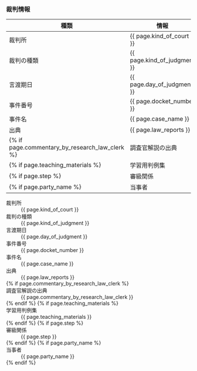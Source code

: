 ### 裁判情報


| 種類 | 情報 |
| --- | --- |
| 裁判所 | {{ page.kind_of_court }} |
| 裁判の種類 |  {{ page.kind_of_judgment }}  |
| 言渡期日 |  {{ page.day_of_judgment }}  |
| 事件番号 |  {{ page.docket_number }}  |
| 事件名 |  {{ page.case_name }}  |
| 出典 |  {{ page.law_reports }}  |
{% if page.commentary_by_research_law_clerk %}| 調査官解説の出典 |  {{ page.commentary_by_research_law_clerk }}  |{% endif %}
{% if page.teaching_materials %}| 学習用判例集 |  {{ page.teaching_materials }}  |{% endif %}
{% if page.step %}| 審級関係 |  {{ page.step }}  |{% endif %}
{% if page.party_name %}| 当事者 |  {{ page.party_name }}  |{% endif %}


<dl>
	<dt>裁判所</dt><dd>{{ page.kind_of_court }} </dd>
	<dt>裁判の種類</dt><dd>{{ page.kind_of_judgment }}  </dd>
	<dt>言渡期日</dt><dd>{{ page.day_of_judgment }}  </dd>
	<dt>事件番号</dt><dd>{{ page.docket_number }}  </dd>
	<dt>事件名</dt><dd>{{ page.case_name }}  </dd>
	<dt>出典</dt><dd>{{ page.law_reports }}  </dd>
	{% if page.commentary_by_research_law_clerk %}
	<dt>調査官解説の出典</dt><dd>{{ page.commentary_by_research_law_clerk }}  </dd>
	{% endif %}
	{% if page.teaching_materials %}
	<dt>学習用判例集</dt><dd>{{ page.teaching_materials }}  </dd>
	{% endif %}
	{% if page.step %}
	<dt>審級関係</dt><dd>{{ page.step }}  </dd>
	{% endif %}
	{% if page.party_name %}
	<dt>当事者</dt><dd>{{ page.party_name }}  </dd>
	{% endif %}
</dl>
